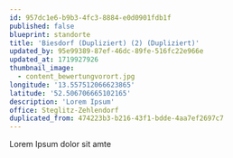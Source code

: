 ```yaml
---
id: 957dc1e6-b9b3-4fc3-8884-e0d0901fdb1f
published: false
blueprint: standorte
title: 'Biesdorf (Dupliziert) (2) (Dupliziert)'
updated_by: 95e99389-87ef-46dc-89fe-516fc22e966e
updated_at: 1719927926
thumbnail_image:
  - content_bewertungvorort.jpg
longitude: '13.557512066623865'
latitude: '52.506706665102165'
description: 'Lorem Ipsum'
office: Steglitz-Zehlendorf
duplicated_from: 474223b3-b216-43f1-bdde-4aa7ef2697c7
---
```

Lorem Ipsum dolor sit amte